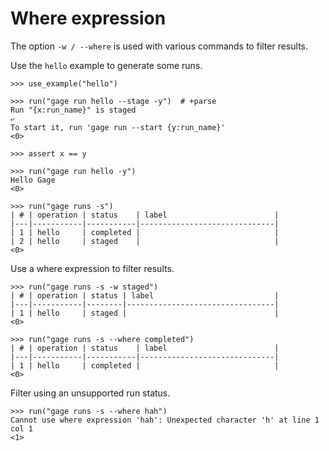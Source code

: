 # Where expression

The option `-w / --where` is used with various commands to filter
results.

Use the `hello` example to generate some runs.

    >>> use_example("hello")

    >>> run("gage run hello --stage -y")  # +parse
    Run "{x:run_name}" is staged
    ⤶
    To start it, run 'gage run --start {y:run_name}'
    <0>

    >>> assert x == y

    >>> run("gage run hello -y")
    Hello Gage
    <0>

    >>> run("gage runs -s")
    | # | operation | status    | label                        |
    |---|-----------|-----------|------------------------------|
    | 1 | hello     | completed |                              |
    | 2 | hello     | staged    |                              |
    <0>

Use a where expression to filter results.

    >>> run("gage runs -s -w staged")
    | # | operation | status | label                           |
    |---|-----------|--------|---------------------------------|
    | 1 | hello     | staged |                                 |
    <0>

    >>> run("gage runs -s --where completed")
    | # | operation | status    | label                        |
    |---|-----------|-----------|------------------------------|
    | 1 | hello     | completed |                              |
    <0>

Filter using an unsupported run status.

    >>> run("gage runs -s --where hah")
    Cannot use where expression 'hah': Unexpected character 'h' at line 1 col 1
    <1>
